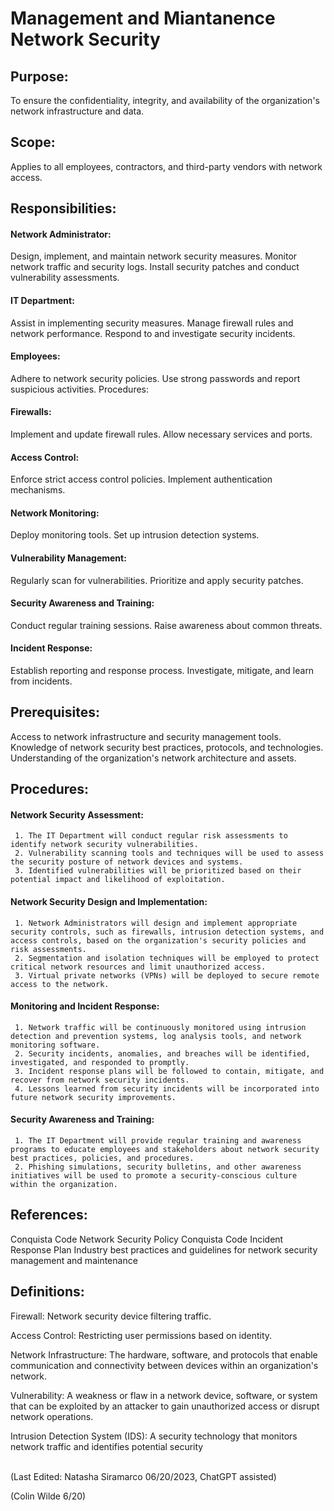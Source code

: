 # Management and Miantanence Network Security

## Purpose:
To ensure the confidentiality, integrity, and availability of the organization's network infrastructure and data.

## Scope:
Applies to all employees, contractors, and third-party vendors with network access.

## Responsibilities:

#### Network Administrator:

Design, implement, and maintain network security measures.
Monitor network traffic and security logs.
Install security patches and conduct vulnerability assessments.

#### IT Department:

Assist in implementing security measures.
Manage firewall rules and network performance.
Respond to and investigate security incidents.

#### Employees:

Adhere to network security policies.
Use strong passwords and report suspicious activities.
Procedures:

#### Firewalls:

Implement and update firewall rules.
Allow necessary services and ports.

#### Access Control:

Enforce strict access control policies.
Implement authentication mechanisms.

#### Network Monitoring:

Deploy monitoring tools.
Set up intrusion detection systems.

#### Vulnerability Management:

Regularly scan for vulnerabilities.
Prioritize and apply security patches.

#### Security Awareness and Training:

Conduct regular training sessions.
Raise awareness about common threats.

#### Incident Response:

Establish reporting and response process.
Investigate, mitigate, and learn from incidents.

## Prerequisites:

Access to network infrastructure and security management tools.
Knowledge of network security best practices, protocols, and technologies.
Understanding of the organization's network architecture and assets.

## Procedures:

#### Network Security Assessment:
     1. The IT Department will conduct regular risk assessments to identify network security vulnerabilities.
     2. Vulnerability scanning tools and techniques will be used to assess the security posture of network devices and systems.
     3. Identified vulnerabilities will be prioritized based on their potential impact and likelihood of exploitation.

#### Network Security Design and Implementation:
     1. Network Administrators will design and implement appropriate security controls, such as firewalls, intrusion detection systems, and access controls, based on the organization's security policies and risk assessments.
     2. Segmentation and isolation techniques will be employed to protect critical network resources and limit unauthorized access.
     3. Virtual private networks (VPNs) will be deployed to secure remote access to the network.

#### Monitoring and Incident Response:
     1. Network traffic will be continuously monitored using intrusion detection and prevention systems, log analysis tools, and network monitoring software.
     2. Security incidents, anomalies, and breaches will be identified, investigated, and responded to promptly.
     3. Incident response plans will be followed to contain, mitigate, and recover from network security incidents.
     4. Lessons learned from security incidents will be incorporated into future network security improvements.

#### Security Awareness and Training:
     1. The IT Department will provide regular training and awareness programs to educate employees and stakeholders about network security best practices, policies, and procedures.
     2. Phishing simulations, security bulletins, and other awareness initiatives will be used to promote a security-conscious culture within the organization.

## References:

Conquista Code Network Security Policy
Conquista Code Incident Response Plan
Industry best practices and guidelines for network security management and maintenance

## Definitions:

Firewall: Network security device filtering traffic.

Access Control: Restricting user permissions based on identity.

Network Infrastructure: The hardware, software, and protocols that enable communication and connectivity between devices within an organization's network.

Vulnerability: A weakness or flaw in a network device, software, or system that can be exploited by an attacker to gain unauthorized access or disrupt network operations.

Intrusion Detection System (IDS): A security technology that monitors network traffic and identifies potential security

<br>
(Last Edited: Natasha Siramarco 06/20/2023, ChatGPT assisted)

(Colin Wilde 6/20)
